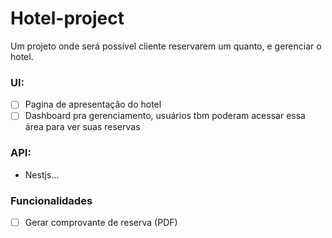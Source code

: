 # Hotel-project
Um projeto onde será possível cliente reservarem um quanto, e gerenciar o hotel.

### UI:
- [ ] Pagina de apresentação do hotel
- [ ] Dashboard pra gerenciamento, usuários tbm poderam acessar essa área para ver suas reservas

### API:
- Nestjs...

### Funcionalidades
- [ ] Gerar comprovante de reserva (PDF)
